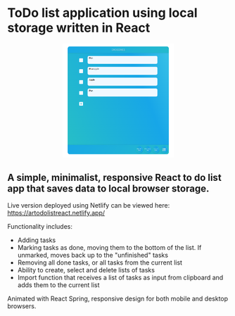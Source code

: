 # ToDo list application using local storage written in React

<p align="center">
<img src="/src/Images/App_Demo_Screenshot.png" width=50% height=50%>
</p>

## A simple, minimalist, responsive React to do list app that saves data to local browser storage.

Live version deployed using Netlify can be viewed here: https://artodolistreact.netlify.app/

Functionality includes:

- Adding tasks
- Marking tasks as done, moving them to the bottom of the list. If unmarked, moves back up to the "unfinished" tasks
- Removing all done tasks, or all tasks from the current list
- Ability to create, select and delete lists of tasks
- Import function that receives a list of tasks as input from clipboard and adds them to the current list

Animated with React Spring, responsive design for both mobile and desktop browsers.
